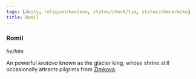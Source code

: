 ```yaml
---
tags: [deity, religion/kestavo, status/check/tim, status/check/mike]
title: Romil
---
```

### Romil
*he/him*

An powerful *kestavo* known as the glacier king, whose shrine still occasionally attracts pilgrims from [Zimkova](<../../../gazetteer/greater-sembara/zimkova/zimkova.md>).

